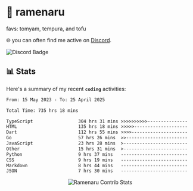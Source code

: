 # 🍜 ramenaru
favs: tomyam, tempura, and tofu

🌐 you can often find me active on [Discord](https://discordapp.com/users/503291004200157185).

![Discord Badge](https://dcbadge.vercel.app/api/shield/503291004200157185)

## 📊 Stats

Here's a summary of my recent **`coding`** activities:

<!--START_SECTION:waka-->

```txt
From: 15 May 2023 - To: 25 April 2025

Total Time: 735 hrs 18 mins

TypeScript                 304 hrs 31 mins >>>>>>>>>>---------------   41.41 %
HTML                       135 hrs 18 mins >>>>>--------------------   18.40 %
Dart                       112 hrs 55 mins >>>>---------------------   15.36 %
Go                         57 hrs 26 mins  >>-----------------------   07.81 %
JavaScript                 23 hrs 28 mins  >------------------------   03.19 %
Other                      15 hrs 31 mins  >------------------------   02.11 %
Python                     9 hrs 37 mins   -------------------------   01.31 %
CSS                        9 hrs 19 mins   -------------------------   01.27 %
Markdown                   8 hrs 44 mins   -------------------------   01.19 %
JSON                       7 hrs 30 mins   -------------------------   01.02 %
```

<!--END_SECTION:waka-->

<div style="text-align: center;">
   <img align="center" src="https://github-readme-streak-stats.herokuapp.com/?user=Ramenaru&theme=dark&card_width=520" alt="Ramenaru Contrib Stats" />
</div>

